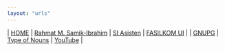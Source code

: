 ```yaml
---
layout: "urls"
---
```


| [HOME](https://home.vlsm.org) | [Rahmat M. Samik-Ibrahim](https://rahmatm.samik-ibrahim.vlsm.org/) | [SI Asisten](https://siasisten.cs.ui.ac.id/)  | [FASILKOM UI](https://www.cs.ui.ac.id/) |
| [GNUPG](https://gnupg.org/) | [Type of Nouns](https://youtu.be/a0PS8emW6Qo) | [YouTube](https://www.youtube.com/) |

